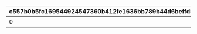 |c557b0b5fc169544924547360b412fe1636bb789b44d6beffd5dccbe64413fe2|317ce58240234fcb76a14ae168e3f8063b280c84f637aa6a4bd114185a8fd641|5e0ae7a7f8de2798835088a1d348b111ab1c746cccc9f903ef9c757f440ae440|5d94849d3a0d177bc8d9cf94f233a5e5f89a76ba0ae08ba2127d86b29e5f8918|e9d4abef4001f510119689d418af830dd0568a641fdebf542b991ddc822e1d29|7225433a2784481b4f23981cbffe514d1d42c005068b20441ffe86acdfd42810|2e15749a766062ce6bfa287d418481ab06e51d6334a74de64f6596c196c06b27|67198b9cf783b42175c111817220caa880a3490f3e3c77a263fc9cdee1aa2210|c839ea0752ce9e5fccde23027352ed4539f8f97ef71a3b356de8d7d18354b9c9|f9fea8158b624bd90a253645e2a90a424ea11e54e23902009f1e15b54f746fa4|67fa32aa1f404faccff481cd9ca97ebcd010147a17213110574da56a05f38d1b|7dac93dc0b3f11b440c8600cf41b4726af9a173953e22138d469e2940932fd7d|b048a789b984b362ef802d6c78e8cbe0c8155342045f3fb2273dd3bca361d72b|b812ec5b50e86c9f54f155d8eaa4503d7b052b50988ca553d5e9c565fe7f0dd3|77d83335c55586a88aadb05373c3512b3a79911a260b3f3edf00bc8c0efeb004|49382ec7f9f5848242e59c1715cbb3c65ca90a19d8e6ea90d7168c05f2d787b3|efa1d006e5d40f86be19b3d715d73e82e20a8262c394da445dcaae0c11601cfa|e0d4ff9fcd2da522810c976c56d3b2924e8990bfa4b60ccdeef935a1f42a4d1e|
| --- | --- | --- | --- | --- | --- | --- | --- | --- | --- | --- | --- | --- | --- | --- | --- | --- | --- |
|0|0|15|スコアを累計で50000獲得しよう|0|0|0|0|1|0|0|11001086|0|0|1|0|0|50000|